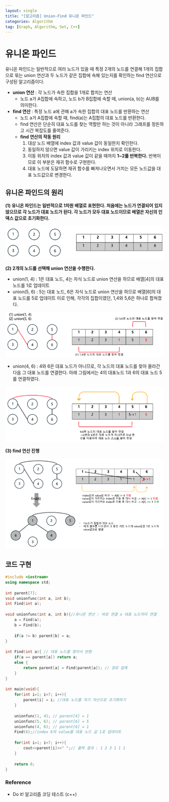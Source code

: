 ```yaml
---
layout: single
title: "[알고리즘] Union-Find 유니온 파인드"
categories: Algorithm
tag: [Graph, Algorithm, Set, C++]
---
```


# 유니온 파인드

유니온 파인드는 일반적으로 여러 노드가 있을 때 특정 2개의 노드를 연결해 1개의 집합으로 묶는 union 연산과 두 노드가 같은 집합에 속해 있는지를 확인하는 find 연산으로 구성된 알고리즘이다.

- **union 연산** : 각 노드가 속한 집합을 1개로 합치는 연산
    - 노드 a가 A집합에 속하고, 노드 b가 B집합에 속할 때, union(a, b)는 AUB를 의미한다.
- **find 연산** : 특정 노드 a에 관해 a가 속한 집합의 대표 노드를 반환하는 연산
    - 노드 a가 A집합에 속할 때, find(a)는 A집합의 대표 노드를 반환한다.
    - find 연산은 단순히 대표 노드를 찾는 역할만 하는 것이 아니라 그래프를 정돈하고 시간 복잡도를 줄여준다.
    - **find 연산의 작동 원리**
        1. 대상 노드 배열에 index 값과 value 값이 동일한지 확인한다.
        2. 동일하지 않으면 value 값이 가리키는 index 위치로 이동한다.
        3. 이동 위치의 index 값과 value 값이 같을 때까지 **1~2를 반복한다.** 반복이므로 이 부분은 재귀 함수로 구현한다.
        4. 대표 노드에 도달하면 재귀 함수를 빠져나오면서 거치는 모든 노드값을 대표 노드값으로 변경한다.

## 유니온 파인드의 원리

**(1) 유니온 파인드는 일반적으로 1차원 배열로 표현한다. 처음에는 노드가 연결되어 있지 않으므로 각 노드가 대표 노드가 된다. 각 노드가 모두 대표 노드이므로 배열은 자신의 인덱스 값으로 초기화한다.**

![Alt text](/assets/images/unionfind1.png)

**(2) 2개의 노드를 선택해 union 연산을 수행한다.**
- union(1, 4) : 1은 대표 노드, 4는 자식 노드로 union 연산을 하므로 배열[4]의 대표 노드를 1로 업데이트
- union(5, 6) : 5는 대표 노드, 6은 자식 노드로 union 연산을 하므로 배열[6]의 대표 노드를 5로 업데이트
이로 인해, 각각의 집합이였던, 1,4와 5,6은 하나로 합쳐졌다.

![Alt text](/assets/images/unionfind2.png)
    
- union(4, 6) : 4와 6은 대표 노드가 아니므로, 각 노드의 대표 노드를 찾아 올라간 다음 그 대표 노드를 연결한다. 아래 그림에서는 4의 대표노드 1과 6의 대표 노드 5를 연결하였다. 

![Alt text](/assets/images/unionfind3.png)

**(3) find 연산 진행**

![Alt text](/assets/images/unionfind4.png)

## 코드 구현

```cpp
#include <iostream>
using namespace std;

int parent[7];
void unionfunc(int a, int b);
int Find(int a);

void unionfunc(int a, int b){//유니온 연산 : 바로 연결 x 대표 노드끼리 연결
    a = Find(a);
    b = Find(b);

    if(a != b) parent[b] = a;
}

int Find(int a){ // 대표 노드를 찾아서 반환
    if(a == parent[a]) return a;
    else {
        return parent[a] = Find(parent[a]); // 경로 압축
    }
}

int main(void){
    for(int i=1; i<7; i++){
        parent[i] = i; //대표 노드를 자기 자신으로 초기화하기
    }

    unionfunc(1, 4); // parent[4] = 1
    unionfunc(5, 6); // parent[6] = 5
    unionfunc(4, 6); // parent[6] = 1
    Find(6);//index 6의 value를 대표 노드 값 1로 업데이트

    for(int i=1; i<7; i++){
        cout<<parent[i]<<" ";// 출력 결과 : 1 2 3 1 1 1
    }

    return 0;
}
```

### Reference
- Do it! 알고리즘 코딩 테스트 (c++) 
